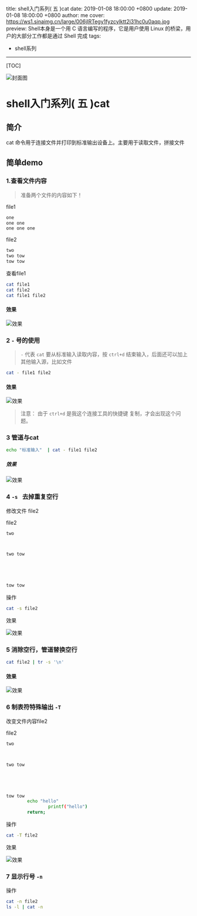 title: shell入门系列( 五 )cat
date: 2019-01-08 18:00:00 +0800
update: 2019-01-08 18:00:00 +0800
author: me
cover: https://ws1.sinaimg.cn/large/006jIRTegy1fyzcylktt2j31hc0u0aqp.jpg
preview:  Shell本身是一个用 C 语言编写的程序，它是用户使用 Linux 的桥梁，用户的大部分工作都是通过 Shell 完成
tags:

  - shell系列

---

[TOC]

![封面图](https://ws1.sinaimg.cn/large/006jIRTegy1fyzcylktt2j31hc0u0aqp.jpg)

# shell入门系列( 五 )cat

## 简介

cat 命令用于连接文件并打印到标准输出设备上。主要用于读取文件，拼接文件

## 简单demo

### 1.查看文件内容

> 准备两个文件的内容如下！

file1

```bash
one
one one
one one one
```

file2

```bash
two
two tow
tow tow
```

查看file1

```bash
cat file1
cat file2
cat file1 file2
```

#### 效果

![效果](https://ws1.sinaimg.cn/large/006jIRTegy1fyzda96ql7g30ig0abaad.gif)

###  2 `-` 号的使用

> `-` 代表 `cat` 要从标准输入读取内容，按 `ctrl+d` 结束输入，后面还可以加上其他输入源，比如文件

```bash
cat - file1 file2
```

#### 效果

![效果](https://ws1.sinaimg.cn/large/006jIRTegy1fyzdicfm4cg30ig0ab74f.gif)

> 注意： 由于 `ctrl+d` 是我这个连接工具的快捷键 复制，才会出现这个问题。

### 3 管道与cat

```bash
echo "标准输入"  | cat - file1 file2
```

##### 效果

![效果](https://ws1.sinaimg.cn/large/006jIRTegy1fyzephyyylg30ig0abt8q.gif)

### 4 `-s ` 去掉重复空行

修改文件 file2

file2

```bash
two



two tow





tow tow
```

操作

```bash
cat -s file2
```

效果

![效果](https://ws1.sinaimg.cn/large/006jIRTegy1fyzeqlbo4ug30ig0abq2w.gif)

### 5 消除空行，管道替换空行

```bash
cat file2 | tr -s '\n'
```

#### 效果

![效果](https://ws1.sinaimg.cn/large/006jIRTegy1fyzern6sbeg30ig0abglm.gif)

### 6 制表符特殊输出 `-T`

改变文件内容file2

file2

```bash
two



two tow





tow tow
        echo "hello"
                printf("hello")
        return;
```

操作

```bash
cat -T file2
```

效果

![效果](https://ws1.sinaimg.cn/large/006jIRTegy1fyzeveksm6g30ig0abdfu.gif)

### 7 显示行号 `-n`

操作

```bash
cat -n file2
ls -l | cat -n 
```

